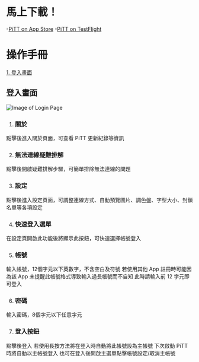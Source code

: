 # 馬上下載！
-[PiTT on App Store](https://itunes.apple.com/app/id1345822611)
-[PiTT on TestFlight](https://testflight.apple.com/join/TDrhSSs0)

# 操作手冊
[1. 登入畫面](#登入畫面)

## 登入畫面

![Image of Login Page](https://kimieno.github.io/ios.pitt/images/login_page.png)

1. ### 關於 
點擊後進入關於頁面，可查看 PiTT 更新紀錄等資訊

2. ### 無法連線疑難排解
點擊後開啟疑難排解步驟，可簡單排除無法連線的問題

3. ### 設定
點擊後進入設定頁面，可調整連線方式、自動預覽圖片、調色盤、字型大小、封鎖名單等各項設定

4. ### 快速登入選單
在設定頁開啟此功能後將顯示此按鈕，可快速選擇帳號登入

5. ### 帳號
輸入帳號，12個字元以下英數字，不含空白及符號
若使用其他 App 註冊時可能因為該 App 未提醒此帳號格式導致輸入過長帳號而不自知
此時請輸入前 12 字元即可登入

6. ### 密碼
輸入密碼，8個字元以下任意字元

7. ### 登入按鈕
點擊後登入
若使用長按方法將在登入時自動將此帳號設為主帳號
下次啟動 PiTT 時將自動以主帳號登入
也可在登入後開啟主選單點擊帳號設定/取消主帳號
